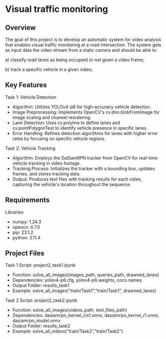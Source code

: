 # Visual traffic monitoring
 
## Overview
The goal of this project is to develop an automatic system for video analysis that enables
visual traffic monitoring at a road intersection. The system gets as input data
the video stream from a static camera and should be able to: 

a) classify road lanes as being
occupied or not given a video frame; 

b) track a specific vehicle in a given video;

## Key Features
Task 1: Vehicle Detection
 - Algorithm: Utilizes YOLOv4-p6 for high-accuracy vehicle detection.
 - Image Preprocessing: Implements OpenCV's cv.dnn.blobFromImage for image scaling and channel reordering.
 - Lane Detection: Uses cv.polyline to define lanes and cv.pointPolygonTest to identify vehicle presence in specific lanes.
 - Error Handling: Refines detection algorithms for lanes with higher error rates by focusing on specific vehicle regions.
   
Task 2: Vehicle Tracking
 - Algorithm: Employs the DaSiamRPN tracker from OpenCV for real-time vehicle tracking in video footage.
 - Tracking Process: Initializes the tracker with a bounding box, updates frames, and stores tracking data.
 - Output: Produces text files with tracking results for each video, capturing the vehicle's location throughout the sequence.

## Requirements
Libraries:
 - numpy: 1.24.3
 - opencv: 4.7.0
 - pip: 23.1.2
 - python: 3.11.4

## Project Files
Task 1 Script: project2_task1.ipynb
 - Function: solve_all_images(images_path, queries_path, drawned_lanes)
 - Dependencies: yolov4-p6.cfg, yolov4-p6.weights, coco.names
 - Output Folder: results_task1
 - Example: solve_all_images("train/Task1","train/Task1", drawned_lanes)

Task 2 Script: project2_task2.ipynb
 - Function: solve_all_images(videos_path, text_files_path)
 - Dependencies: dasiamrpn_kernel_cls1.onnx, dasiamrpn_kernel_r1.onnx, dasiamrpn_model.onnx
 - Output Folder: results_task2
 - Example: solve_all_videos("train/Task2","train/Task2")
